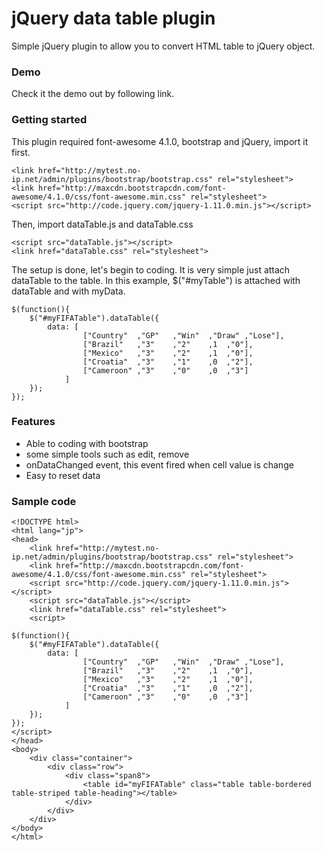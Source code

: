 # jQuery data table plugin

Simple jQuery plugin to allow you to convert HTML table to jQuery object.

### Demo

Check it the demo out by following link.


### Getting started

This plugin required font-awesome 4.1.0, bootstrap and jQuery, import it first.

```
<link href="http://mytest.no-ip.net/admin/plugins/bootstrap/bootstrap.css" rel="stylesheet">
<link href="http://maxcdn.bootstrapcdn.com/font-awesome/4.1.0/css/font-awesome.min.css" rel="stylesheet">
<script src="http://code.jquery.com/jquery-1.11.0.min.js"></script>
```

Then, import dataTable.js and dataTable.css

```
<script src="dataTable.js"></script>
<link href="dataTable.css" rel="stylesheet">
```

The setup is done, let's begin to coding. It is very simple just attach dataTable to the table. In this example, $("#myTable") is attached with dataTable and with myData.

```
$(function(){
	$("#myFIFATable").dataTable({
		data: [
				["Country"	,"GP"	,"Win"	,"Draw"	,"Lose"],
				["Brazil"	,"3"	,"2"	,1	,"0"],
				["Mexico"	,"3"	,"2"	,1	,"0"],
				["Croatia"	,"3"	,"1"	,0	,"2"],
				["Cameroon"	,"3"	,"0"	,0	,"3"]
			]
	});
});	
``` 

### Features
* Able to coding with bootstrap
* some simple tools such as edit, remove
* onDataChanged event, this event fired when cell value is change
* Easy to reset data

### Sample code

```
<!DOCTYPE html>
<html lang="jp">
<head>
	<link href="http://mytest.no-ip.net/admin/plugins/bootstrap/bootstrap.css" rel="stylesheet">
	<link href="http://maxcdn.bootstrapcdn.com/font-awesome/4.1.0/css/font-awesome.min.css" rel="stylesheet">
	<script src="http://code.jquery.com/jquery-1.11.0.min.js"></script>
	<script src="dataTable.js"></script>
	<link href="dataTable.css" rel="stylesheet">
	<script>

$(function(){
	$("#myFIFATable").dataTable({
		data: [
				["Country"	,"GP"	,"Win"	,"Draw"	,"Lose"],
				["Brazil"	,"3"	,"2"	,1	,"0"],
				["Mexico"	,"3"	,"2"	,1	,"0"],
				["Croatia"	,"3"	,"1"	,0	,"2"],
				["Cameroon"	,"3"	,"0"	,0	,"3"]
			]
	});
});	
</script>
</head>
<body>
	<div class="container">
		<div class="row">
			<div class="span8">
				<table id="myFIFATable" class="table table-bordered table-striped table-heading"></table>
			</div>
		</div>
	</div>
</body>
</html>
```